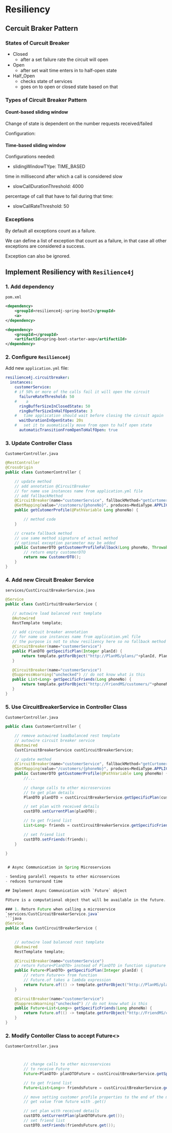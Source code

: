 # Resiliency

## Cercuit Braker Pattern

### States of Curcuit Breaker
- Closed
    - after a set failure rate the circuit will open
- Open
    - after set wait time enters in to half-open state
- Half_Open
    - checks state of services
    - goes on to open or closed state based on that 

### Types of Circuit Breaker Pattern

#### Count-based sliding window
Change of state is dependent on the number requests received/failed

Configuration:

#### Time-based sliding window
Configurations needed:
- slidingWindowTYpe: TIME_BASED

time in millisecond after which a call is considered slow
- slowCallDurationThreshold: 4000

percentage of call that have to fail during that time:  
- slowCallRateThreshold: 50


### Exceptions
By default all exceptions count as a failure.

We can define a list of exception that count as a failure, in that case all other exceptions are considered a success.
 
Exception can also be ignored.

## Implement Resiliency with `Resilience4j`

### 1. Add dependency

`pom.xml`
```xml
<dependency>
    <groupId>resilience4j-spring-boot2</groupId>
    <a>
</dependency>

<dependency>
    <groupId></groupId>
    <artifactId>spring-boot-starter-aop</artifactiId>
</dependency>

```

### 2. Configure `Resilience4j`

Add new `application.yml` file:
```yml
resilience4j.circuitbreaker:
  instances:
    customerService:
    # if 50% or more of the calls fail it will open the circuit
      failureRateThreshold: 50
    #    a
      ringBufferSizeInClosedState: 50
      ringBufferSizeInHalfOpenState: 3
    #   time application should wait before closing the circuit again
      waitDurationInOpenState: 20s
    #   set it to auomatically move from open to half open state
      automaticTransitionFromOpenToHalfOpen: true
```

### 3. Update Controller Class

`CustomerController.java`
```java
@RestController
@CrossOrigin
public class CustomerController {

    // update method
    // add annotation @CircuitBreaker
    // for name use instances name from application.yml file
    // add fallbackMethod
    @CircuitBreaker(name="customerService", fallbackMethod="getCurtomerProfilefallback")
    @GetMapping(value="/customers/{phoneNo}", produces=MediaType.APPLICATION_JSON_VALUE)
    public getCutomerProfile(@PathVariable Long phoneNo) {

        // method code
    }

    // create fallback method
    // use same method signature of actual method
    // optional exception parameter may be added
    public CustomerDTO getCustomerProfileFallback(Long phoneNo, Throwable throwable) {
        // return empty customerDTO
        return new CustomerDTO();
    }
}
```

### 4. Add new Circuit Breaker Service

`services/CustCircuitBreakerService.java`

 ```java
@Service 
public class CustCirtuitBreakerService {

    // autowire load balanced rest template
    @Autowired
    RestTemplate template;

    // add circuit breaker annotation
    // for name use instances name from application.yml file
    // the purpose is not to show resiliency here so no fallback method needed
    @CircuitBreaker(name="customerService")
    public PlanDTO getSpecificPlan(Integer planId) {
        return template.getForObject("http://PlanMS/plans/"+planId, PlanDTO.class);
    }

    @CircuitBreaker(name="customerService")
    @SuppressWoarning("unchecked") // do not know what is this
    public List<Long> getSpecificFriends(Long phoneNo) {
        return template.getForObject("http://FriendMS/customers/"+phoneNo+"/friends", List.class);
    }
}
```

### 5. Use CircuitBreakerService in Controller Class

`CustomerController.java`
```java
public class CustomerController {

    // remove autowired loadbalanced rest template
    // autowire circuit breaker service
    @Autowired
    CustCircuitBreakerService custCircuitBreakerService;

    // update method
    @CircuitBreaker(name="customerService", fallbackMethod="getCurtomerProfilefallback")
    @GetMapping(value="/customers/{phoneNo}", produces=MediaType.APPLICATION_JSON_VALUE)
    public CustomerDTO getCustomerProfile(@PathVariable Long phoneNo) {
        //...
    
        // change calls to other microservices
        // to get plan details
        PlanDTO planDTO = custCircuitBreakerService.getSpecificPlan(custDTO.getCurrentPlan().getPlanId(););

        // set plan with received details
        custDTO.setCurrentPlan(planDTO);

        // to get friend list
        List<Long> friends = custCircuitBreakerService.getSpecificFriends(phoneNo);

        // set friend list
        custDTO.setFriends(friends);
    }

}
 

 # Async Communication in Spring Microservices

- Sending paralell requests to other microservices
- reduces turnaround time

## Implement Async Communication with `Future` object

FUture is a computational object that will be available in the future.

### 1. Return Future when calling a microservice
`services/CustCircuitBreakerService.java`
```java
@Service
public class CustCircuitBreakerService {

    
    // autowire load balanced rest template
    @Autowired
    RestTemplate template;

    @CircuitBreaker(name="customerService")
    // return Future<PlanDTO> instead of PlanDTO in function signature 
    public Future<PlanDTO> getSpecificPlan(Integer planId) {
        // return Future<> from function
        // Future.of takes a lambda expression
        return Future.of(() -> template.getForObject("http://PlanMS/plans/"+planId, PlanDTO.class));
    }

    @CircuitBreaker(name="customerService")
    @SuppressWoarning("unchecked") // do not know what is this
    public Future<List<Long>> getSpecificFriends(Long phoneNo) {
        return Future.of(() -> template.getForObject("http://FriendMS/customers/"+phoneNo+"/friends", List.class));
    }
}
```

### 2. Modify Contoller Class to accept Future<>

`CustomerController.java`
```java


        // change calls to other microservices
        // to receive Future
        Future<PlanDTO> planDTOFuture = custCircuitBreakerService.getSpecificPlan(custDTO.getCurrentPlan().getPlanId());

        // to get friend list
        Future<List<Long>> friendsFuture = custCircuitBreakerService.getSpecificFriends(phoneNo);

        // move setting customer profile properties to the end of the method not right after the calls
        // get value from future with .get()

        // set plan with received details
        custDTO.setCurrentPlan(planDTOFuture.get());
        // set friend list
        custDTO.setFriends(friendsFuture.get());
```    